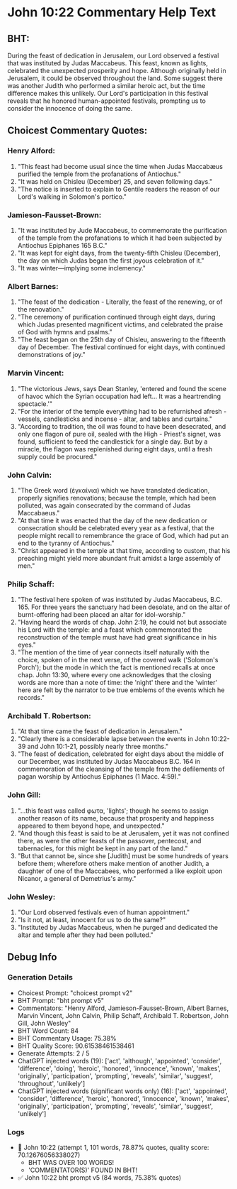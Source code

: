 # John 10:22 Commentary Help Text

## BHT:
During the feast of dedication in Jerusalem, our Lord observed a festival that was instituted by Judas Maccabeus. This feast, known as lights, celebrated the unexpected prosperity and hope. Although originally held in Jerusalem, it could be observed throughout the land. Some suggest there was another Judith who performed a similar heroic act, but the time difference makes this unlikely. Our Lord's participation in this festival reveals that he honored human-appointed festivals, prompting us to consider the innocence of doing the same.

## Choicest Commentary Quotes:
### Henry Alford:
1. "This feast had become usual since the time when Judas Maccabæus purified the temple from the profanations of Antiochus."
2. "It was held on Chisleu (December) 25, and seven following days."
3. "The notice is inserted to explain to Gentile readers the reason of our Lord's walking in Solomon's portico."

### Jamieson-Fausset-Brown:
1. "It was instituted by Jude Maccabeus, to commemorate the purification of the temple from the profanations to which it had been subjected by Antiochus Epiphanes 165 B.C."
2. "It was kept for eight days, from the twenty-fifth Chisleu (December), the day on which Judas began the first joyous celebration of it."
3. "It was winter—implying some inclemency."

### Albert Barnes:
1. "The feast of the dedication - Literally, the feast of the renewing, or of the renovation."
2. "The ceremony of purification continued through eight days, during which Judas presented magnificent victims, and celebrated the praise of God with hymns and psalms."
3. "The feast began on the 25th day of Chisleu, answering to the fifteenth day of December. The festival continued for eight days, with continued demonstrations of joy."

### Marvin Vincent:
1. "The victorious Jews, says Dean Stanley, 'entered and found the scene of havoc which the Syrian occupation had left... It was a heartrending spectacle.'"
2. "For the interior of the temple everything had to be refurnished afresh - vessels, candlesticks and incense - altar, and tables and curtains."
3. "According to tradition, the oil was found to have been desecrated, and only one flagon of pure oil, sealed with the High - Priest's signet, was found, sufficient to feed the candlestick for a single day. But by a miracle, the flagon was replenished during eight days, until a fresh supply could be procured."

### John Calvin:
1. "The Greek word (ἐγκαίνια) which we have translated dedication, properly signifies renovations; because the temple, which had been polluted, was again consecrated by the command of Judas Maccabaeus." 
2. "At that time it was enacted that the day of the new dedication or consecration should be celebrated every year as a festival, that the people might recall to remembrance the grace of God, which had put an end to the tyranny of Antiochus." 
3. "Christ appeared in the temple at that time, according to custom, that his preaching might yield more abundant fruit amidst a large assembly of men."

### Philip Schaff:
1. "The festival here spoken of was instituted by Judas Maccabeus, B.C. 165. For three years the sanctuary had been desolate, and on the altar of burnt-offering had been placed an altar for idol-worship." 
2. "Having heard the words of chap. John 2:19, he could not but associate his Lord with the temple: and a feast which commemorated the reconstruction of the temple must have had great significance in his eyes."
3. "The mention of the time of year connects itself naturally with the choice, spoken of in the next verse, of the covered walk ('Solomon's Porch'); but the mode in which the fact is mentioned recalls at once chap. John 13:30, where every one acknowledges that the closing words are more than a note of time: the 'night' there and the 'winter' here are felt by the narrator to be true emblems of the events which he records."

### Archibald T. Robertson:
1. "At that time came the feast of dedication in Jerusalem."
2. "Clearly there is a considerable lapse between the events in John 10:22-39 and John 10:1-21, possibly nearly three months."
3. "The feast of dedication, celebrated for eight days about the middle of our December, was instituted by Judas Maccabeus B.C. 164 in commemoration of the cleansing of the temple from the defilements of pagan worship by Antiochus Epiphanes (1 Macc. 4:59)."

### John Gill:
1. "...this feast was called φωτα, 'lights'; though he seems to assign another reason of its name, because that prosperity and happiness appeared to them beyond hope, and unexpected."
2. "And though this feast is said to be at Jerusalem, yet it was not confined there, as were the other feasts of the passover, pentecost, and tabernacles, for this might be kept in any part of the land."
3. "But that cannot be, since she [Judith] must be some hundreds of years before them; wherefore others make mention of another Judith, a daughter of one of the Maccabees, who performed a like exploit upon Nicanor, a general of Demetrius's army."

### John Wesley:
1. "Our Lord observed festivals even of human appointment."
2. "Is it not, at least, innocent for us to do the same?"
3. "Instituted by Judas Maccabeus, when he purged and dedicated the altar and temple after they had been polluted."


## Debug Info
### Generation Details
- Choicest Prompt: "choicest prompt v2"
- BHT Prompt: "bht prompt v5"
- Commentators: "Henry Alford, Jamieson-Fausset-Brown, Albert Barnes, Marvin Vincent, John Calvin, Philip Schaff, Archibald T. Robertson, John Gill, John Wesley"
- BHT Word Count: 84
- BHT Commentary Usage: 75.38%
- BHT Quality Score: 90.61538461538461
- Generate Attempts: 2 / 5
- ChatGPT injected words (19):
	['act', 'although', 'appointed', 'consider', 'difference', 'doing', 'heroic', 'honored', 'innocence', 'known', 'makes', 'originally', 'participation', 'prompting', 'reveals', 'similar', 'suggest', 'throughout', 'unlikely']
- ChatGPT injected words (significant words only) (16):
	['act', 'appointed', 'consider', 'difference', 'heroic', 'honored', 'innocence', 'known', 'makes', 'originally', 'participation', 'prompting', 'reveals', 'similar', 'suggest', 'unlikely']

### Logs
- 🔄 John 10:22 (attempt 1, 101 words, 78.87% quotes, quality score: 70.12676056338027) 
	- BHT WAS OVER 100 WORDS! 
	- 'COMMENTATOR(S)' FOUND IN BHT!
- ✅ John 10:22 bht prompt v5 (84 words, 75.38% quotes)